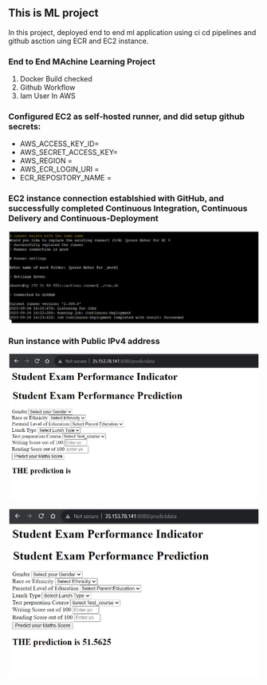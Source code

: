 ## This is ML project


In this project, deployed end to end ml application using ci cd pipelines and github asction uing ECR and EC2 instance.

### End to End MAchine Learning Project
1. Docker Build checked
2. Github Workflow
3. Iam User In AWS


### Configured EC2 as self-hosted runner, and did setup github secrets:
* AWS_ACCESS_KEY_ID=
* AWS_SECRET_ACCESS_KEY=
* AWS_REGION = 
* AWS_ECR_LOGIN_URI = 
* ECR_REPOSITORY_NAME =


### EC2 instance connection establshied with GitHub, and successfully completed Continuous Integration, Continuous Delivery and Continuous-Deployment

<p align="center">
  <img src="image.png" width="500">
</p>




### Run instance with Public IPv4 address

<p align="center">
  <img src="image-1.png" width="500">
</p>


<p align="center">
  <img src="image-2.png" width="500">
</p>


